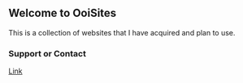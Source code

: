 ## Welcome to OoiSites

This is a collection of websites that I have acquired and plan to use.

### Support or Contact

[Link](mailto:info@wifienabler.com)
